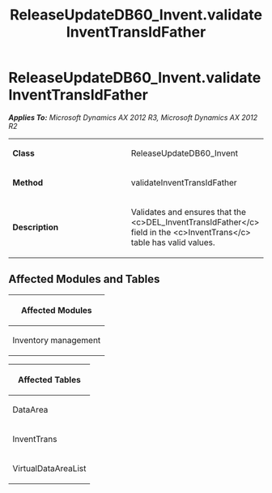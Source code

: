 ﻿---
title: ReleaseUpdateDB60_Invent.validateInventTransIdFather
TOCTitle: ReleaseUpdateDB60_Invent.validateInventTransIdFather
ms:assetid: 5c01617b-6116-ea8e-263d-a6f1abe54ae7
ms:mtpsurl: https://msdn.microsoft.com/en-us/library/JJ736341(v=AX.60)
ms:contentKeyID: 49708515
ms.date: 05/18/2015
mtps_version: v=AX.60
---

# ReleaseUpdateDB60\_Invent.validateInventTransIdFather 


_**Applies To:** Microsoft Dynamics AX 2012 R3, Microsoft Dynamics AX 2012 R2_

<table>
<colgroup>
<col style="width: 50%" />
<col style="width: 50%" />
</colgroup>
<tbody>
<tr class="odd">
<td><p><strong>Class</strong></p></td>
<td><p>ReleaseUpdateDB60_Invent</p></td>
</tr>
<tr class="even">
<td><p><strong>Method</strong></p></td>
<td><p>validateInventTransIdFather</p></td>
</tr>
<tr class="odd">
<td><p><strong>Description</strong></p></td>
<td><p>Validates and ensures that the &lt;c&gt;DEL_InventTransIdFather&lt;/c&gt; field in the &lt;c&gt;InventTrans&lt;/c&gt; table has valid values.</p></td>
</tr>
</tbody>
</table>


## Affected Modules and Tables

<table>
<colgroup>
<col style="width: 100%" />
</colgroup>
<thead>
<tr class="header">
<th><p>Affected Modules</p></th>
</tr>
</thead>
<tbody>
<tr class="odd">
<td><p>Inventory management</p></td>
</tr>
</tbody>
</table>


<table>
<colgroup>
<col style="width: 100%" />
</colgroup>
<thead>
<tr class="header">
<th><p>Affected Tables</p></th>
</tr>
</thead>
<tbody>
<tr class="odd">
<td><p>DataArea</p></td>
</tr>
<tr class="even">
<td><p>InventTrans</p></td>
</tr>
<tr class="odd">
<td><p>VirtualDataAreaList</p></td>
</tr>
</tbody>
</table>

  


